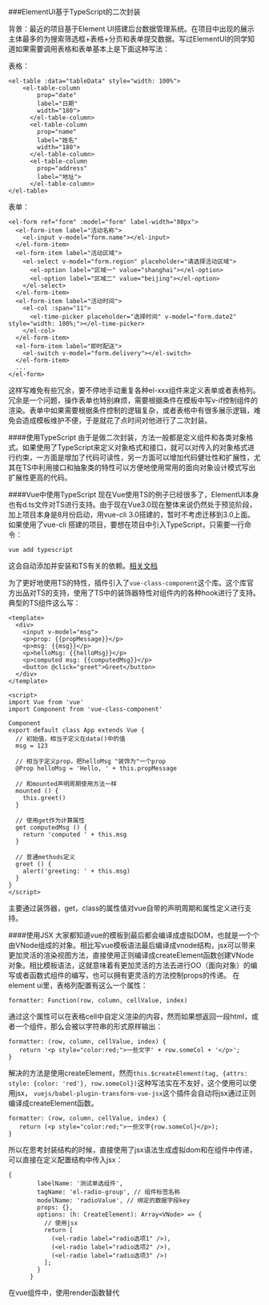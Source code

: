 ###ElementUI基于TypeScript的二次封装

背景：最近的项目基于Element UI搭建后台数据管理系统。在项目中出现的展示主体最多的为搜索筛选框+表格+分页和表单提交数据。写过ElementUI的同学知道如果需要调用表格和表单基本上是下面这种写法：

表格：
```
<el-table :data="tableData" style="width: 100%">
	<el-table-column
        prop="date"
        label="日期"
        width="180">
      </el-table-column>
      <el-table-column
        prop="name"
        label="姓名"
        width="180">
      </el-table-column>
      <el-table-column
        prop="address"
        label="地址">
      </el-table-column>
</el-table>
```
表单：
```
<el-form ref="form" :model="form" label-width="80px">
  <el-form-item label="活动名称">
    <el-input v-model="form.name"></el-input>
  </el-form-item>
  <el-form-item label="活动区域">
    <el-select v-model="form.region" placeholder="请选择活动区域">
      <el-option label="区域一" value="shanghai"></el-option>
      <el-option label="区域二" value="beijing"></el-option>
    </el-select>
  </el-form-item>
  <el-form-item label="活动时间">
    <el-col :span="11">
      <el-time-picker placeholder="选择时间" v-model="form.date2" style="width: 100%;"></el-time-picker>
    </el-col>
  </el-form-item>
  <el-form-item label="即时配送">
    <el-switch v-model="form.delivery"></el-switch>
  </el-form-item>
  ...
</el-form>
```
这样写难免有些冗余，要不停地手动重复各种el-xxx组件来定义表单或者表格列。冗余是一个问题，操作表单也特别麻烦，需要根据条件在模板中写v-if控制组件的渲染。表单中如果需要根据条件控制的逻辑复杂，或者表格中有很多展示逻辑，难免会造成模板维护不便，于是就花了点时间对他进行了二次封装。

####使用TypeScript
由于是做二次封装，方法一般都是定义组件和各类对象格式。如果使用了TypeScript来定义对象格式和接口，就可以对传入的对象格式进行约束，一方面是增加了代码可读性，另一方面可以增加代码健壮性和扩展性，尤其在TS中利用接口和抽象类的特性可以方便地使用常用的面向对象设计模式写出扩展性更高的代码。

####Vue中使用TypeScript
现在Vue使用TS的例子已经很多了，ElementUI本身也有d.ts文件对TS进行支持。由于现在Vue3.0现在整体来说仍然处于预览阶段，加上项目本身是8月份启动，用vue-cli 3.0搭建的，暂时不考虑迁移到3.0上面。如果使用了vue-cli 搭建的项目，要想在项目中引入TypeScript，只需要一行命令：
```
vue add typescript
```
这会自动添加并安装和TS有关的依赖。[相关文档](https://github.com/vuejs/vue-cli/tree/dev/packages/%40vue/cli-plugin-typescript)

为了更好地使用TS的特性，插件引入了`vue-class-component`这个库。这个库官方出品对TS的支持，使用了TS中的装饰器特性对组件内的各种hook进行了支持。典型的TS组件这么写：
```
<template>
  <div>
    <input v-model="msg">
    <p>prop: {{propMessage}}</p>
    <p>msg: {{msg}}</p>
    <p>helloMsg: {{helloMsg}}</p>
    <p>computed msg: {{computedMsg}}</p>
    <button @click="greet">Greet</button>
  </div>
</template>

<script>
import Vue from 'vue'
import Component from 'vue-class-component'

Component
export default class App extends Vue {
  // 初始值，相当于定义在data()中的值
  msg = 123

  // 相当于定义prop，把helloMsg "装饰为"一个prop 
  @Prop helloMsg = 'Hello, ' + this.propMessage

  // 和mounted声明周期使用方法一样
  mounted () {
    this.greet()
  }

  // 使用get作为计算属性
  get computedMsg () {
    return 'computed ' + this.msg
  }

  // 普通methods定义
  greet () {
    alert('greeting: ' + this.msg)
  }
}
</script>
```
主要通过装饰器，get，class的属性值对vue自带的声明周期和属性定义进行支持。

####使用JSX
大家都知道vue的模板到最后都会编译成虚拟DOM，也就是一个个由VNode组成的对象。相比写vue模板语法最后编译成vnode结构，jsx可以带来更加灵活的渲染视图方法，直接使用正则编译成createElement函数创建VNode对象。相比模板语法，这就意味着有更加灵活的方法去进行OO（面向对象）的编写或者函数式组件的编写，也可以拥有更灵活的方法控制props的传递。
在element ui里，表格列配置有这么一个属性：
```
formatter: Function(row, column, cellValue, index)
```
通过这个属性可以在表格cell中自定义渲染的内容，然而如果想返回一段html，或者一个组件，那么会被以字符串的形式原样输出：
```
formatter: (row, column, cellValue, index) {
   return '<p style="color:red;">一些文字' + row.someCol + '</p>';
}
```
解决的方法是使用createElement，然而`this.$createElement(tag, {attrs: style: {color: 'red'}, row.someCol})`这种写法实在不友好，这个使用可以使用jsx， `vuejs/babel-plugin-transform-vue-jsx`这个插件会自动将jsx通过正则编译成createElement函数。
```
formatter: (row, column, cellValue, index) {
   return (<p style="color:red;">一些文字{row.someCol}</p>);
}
```
所以在思考封装结构的时候，直接使用了jsx语法生成虚拟dom和在组件中传递，可以直接在定义配置结构中传入jsx：
```
{
        labelName: '测试单选组件',
        tagName: 'el-radio-group', // 组件标签名称
        modelName: 'radioValue', // 绑定的数据字段key
        props: {},
        options: (h: CreateElement): Array<VNode> => {
          // 使用jsx
          return [
            (<el-radio label="radio选项1" />),
            (<el-radio label="radio选项2" />),
            (<el-radio label="radio选项3" />)
          ];
        }
      }
```
在vue组件中，使用render函数替代<template>标签：
```
render(h: CreateElement) {
	return (<my-comp someProp= onClick={this.myMethod} />)
}
```
注意在ts中写jsx文件名要保存为tsx。
相比react，由于vue2.x版本源码中很多地方使用了动态构建对象的方式，相对于react，缺少对prop的类型检测支持，暂时没有办法像react那样组件有类型提示和检测报错。同时还有一些坑，由于vue的createElement函数不像react所有的props都是顶级属性，vue的createElement为props区分了`on attrs props`三个类型，分别对应事件，dom属性，和组件动态属性props。直接在jsx上面写属性，babel插件会通过正则进行分类，然而这个分类有时候会出问题，说一个实际碰到的问题：
```
<el-form ref="dy_form" model={this.localModel} rules={this.formRules}>
	...          
</el-form>
```
运行的时候，发现model对应的对象并没有传进el-form当中，在vue调试工具中发现model里面被分到了attrs属性中去了。最后定义了一个对象：
```
const dynamicProps = {
   props: {
     rules: this.formRules,
     model: this.localModel
   }
};
return (
<el-form ref="dy_form" {...dynamicProps}>
	...          
</el-form>
);
```
显示手动进行分类。相比react来说的确不是很优雅。
如果组件里定义事件最好不要以on开头，如果组件里定义了自定义事件onChange，写jsx的时候得这么写：
```
<my-comp onOnChange={this.someMetod} />
```
要写两次on，一次小写一次大写，因为正则匹配把on开头的名称把小写开头on去掉，并且将剩余的名称转为小驼峰在放进on对象里面。为了避免这种奇怪的写法定义事件的时候不要以on开头。

踩坑的时候参考了[在Vue中使用JSX的正确姿势](https://zhuanlan.zhihu.com/p/37920151)。
